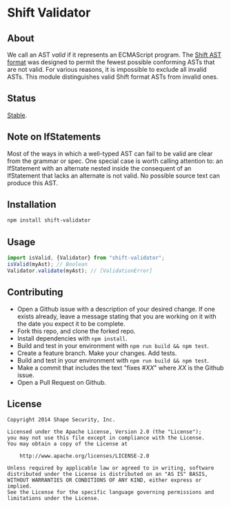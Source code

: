 Shift Validator
===============


## About

We call an AST *valid* if it represents an ECMAScript program. The
[Shift AST format](https://github.com/shapesecurity/shift-spec) was designed
to permit the fewest possible conforming ASTs that are not valid. For various
reasons, it is impossible to exclude all invalid ASTs. This module
distinguishes valid Shift format ASTs from invalid ones.


## Status

[Stable](http://nodejs.org/api/documentation.html#documentation_stability_index).

## Note on IfStatements

Most of the ways in which a well-typed AST can fail to be valid are clear from the grammar or spec. One special case is worth calling attention to: an IfStatement with an alternate nested inside the consequent of an IfStatement that lacks an alternate is not valid. No possible source text can produce this AST.


## Installation

```sh
npm install shift-validator
```


## Usage

```js
import isValid, {Validator} from "shift-validator";
isValid(myAst); // Boolean
Validator.validate(myAst); // [ValidationError]
```


## Contributing

* Open a Github issue with a description of your desired change. If one exists already, leave a message stating that you are working on it with the date you expect it to be complete.
* Fork this repo, and clone the forked repo.
* Install dependencies with `npm install`.
* Build and test in your environment with `npm run build && npm test`.
* Create a feature branch. Make your changes. Add tests.
* Build and test in your environment with `npm run build && npm test`.
* Make a commit that includes the text "fixes #*XX*" where *XX* is the Github issue.
* Open a Pull Request on Github.


## License

    Copyright 2014 Shape Security, Inc.

    Licensed under the Apache License, Version 2.0 (the "License");
    you may not use this file except in compliance with the License.
    You may obtain a copy of the License at

        http://www.apache.org/licenses/LICENSE-2.0

    Unless required by applicable law or agreed to in writing, software
    distributed under the License is distributed on an "AS IS" BASIS,
    WITHOUT WARRANTIES OR CONDITIONS OF ANY KIND, either express or implied.
    See the License for the specific language governing permissions and
    limitations under the License.
